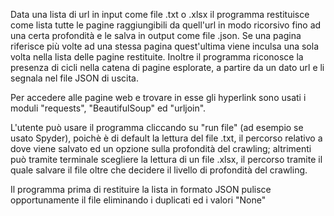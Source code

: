 Data una lista di url in input come file .txt o .xlsx il programma restituisce come lista tutte le pagine raggiungibili da quell'url in modo ricorsivo fino ad una certa profondità e le salva in output come file .json. Se una pagina riferisce più volte ad una stessa pagina quest'ultima viene inculsa una sola volta nella lista delle pagine restituite. Inoltre il programma riconosce la presenza di cicli nella catena di pagine esplorate, a partire da un dato url e li segnala nel file JSON di uscita.

Per accedere alle pagine web e trovare in esse gli hyperlink sono usati i moduli "requests", "BeautifulSoup" ed "urljoin".

L'utente può usare il programma cliccando su "run file" (ad esempio se usato Spyder), poichè è di default la lettura del file .txt, il percorso relativo a dove viene salvato ed un opzione sulla profondità del crawling; altrimenti può tramite terminale scegliere la lettura di un file .xlsx, il percorso tramite il quale salvare il file oltre che decidere il livello di profondità del crawling.

Il programma prima di restituire la lista in formato JSON pulisce opportunamente il file eliminando i duplicati ed i valori "None"
